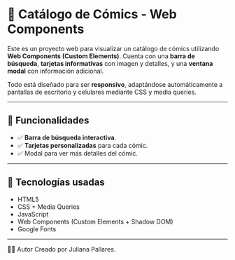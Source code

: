 # 🦸 Catálogo de Cómics - Web Components

Este es un proyecto web para visualizar un catálogo de cómics utilizando **Web Components (Custom Elements)**. Cuenta con una **barra de búsqueda**, **tarjetas informativas** con imagen y detalles, y una **ventana modal** con información adicional.

Todo está diseñado para ser **responsivo**, adaptándose automáticamente a pantallas de escritorio y celulares mediante CSS y media queries.

---
## 🚀 Funcionalidades

- ✅ **Barra de búsqueda interactiva**.
- ✅ **Tarjetas personalizadas** para cada cómic.
- ✅ Modal para ver más detalles del cómic.

---

## 🧩 Tecnologías usadas

- HTML5
- CSS + Media Queries
- JavaScript 
- Web Components (Custom Elements + Shadow DOM)
- Google Fonts

---

👨‍💻 Autor
Creado por Juliana Pallares.

